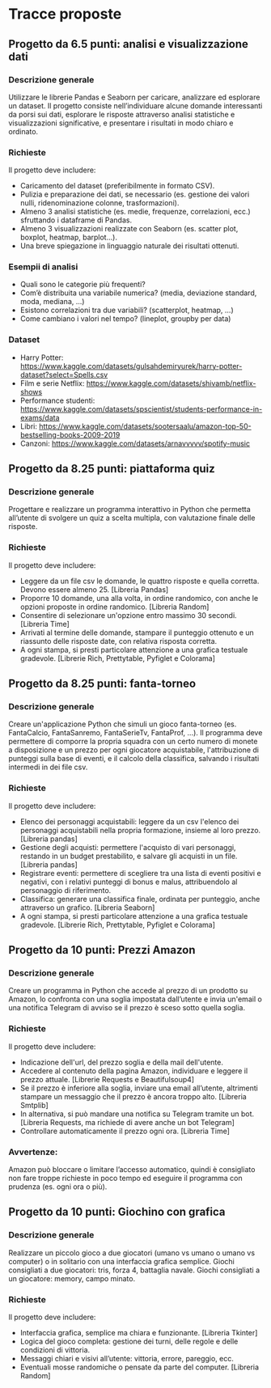 # Tracce proposte

## Progetto da 6.5 punti: analisi e visualizzazione dati

### Descrizione generale
Utilizzare le librerie Pandas e Seaborn per caricare, analizzare ed esplorare un dataset. Il progetto consiste nell’individuare alcune domande interessanti da porsi sui dati, esplorare le risposte attraverso analisi statistiche e visualizzazioni significative, e presentare i risultati in modo chiaro e ordinato.
### Richieste
Il progetto deve includere:
- Caricamento del dataset (preferibilmente in formato CSV).
- Pulizia e preparazione dei dati, se necessario (es. gestione dei valori nulli, ridenominazione colonne, trasformazioni).
- Almeno 3 analisi statistiche (es. medie, frequenze, correlazioni, ecc.) sfruttando i dataframe di Pandas.
- Almeno 3 visualizzazioni realizzate con Seaborn (es. scatter plot, boxplot, heatmap, barplot...).
- Una breve spiegazione in linguaggio naturale dei risultati ottenuti.
### Esempii di analisi
- Quali sono le categorie più frequenti?
- Com’è distribuita una variabile numerica? (media, deviazione standard, moda, mediana, ...)
- Esistono correlazioni tra due variabili? (scatterplot, heatmap, ...)
- Come cambiano i valori nel tempo? (lineplot, groupby per data)
### Dataset
- Harry Potter: https://www.kaggle.com/datasets/gulsahdemiryurek/harry-potter-dataset?select=Spells.csv
- Film e serie Netflix: https://www.kaggle.com/datasets/shivamb/netflix-shows
- Performance studenti: https://www.kaggle.com/datasets/spscientist/students-performance-in-exams/data
- Libri: https://www.kaggle.com/datasets/sootersaalu/amazon-top-50-bestselling-books-2009-2019
- Canzoni: https://www.kaggle.com/datasets/arnavvvvv/spotify-music

## Progetto da 8.25 punti: piattaforma quiz

### Descrizione generale
Progettare e realizzare un programma interattivo in Python che permetta all’utente di svolgere un quiz a scelta multipla, con valutazione finale delle risposte.
### Richieste
Il progetto deve includere:
- Leggere da un file csv  le domande, le quattro risposte e quella corretta. Devono essere almeno 25. [Libreria Pandas]
- Proporre 10 domande, una alla volta, in ordine randomico, con anche le opzioni proposte in ordine randomico. [Libreria Random]
- Consentire di selezionare un'opzione entro massimo 30 secondi. [Libreria Time]
- Arrivati al termine delle domande, stampare il punteggio ottenuto e un riassunto delle risposte date, con relativa risposta corretta.
- A ogni stampa, si presti particolare attenzione a una grafica testuale gradevole. [Librerie Rich, Prettytable, Pyfiglet e Colorama]
 
## Progetto da 8.25 punti: fanta-torneo

### Descrizione generale
Creare un'applicazione Python che simuli un gioco fanta-torneo (es. FantaCalcio, FantaSanremo, FantaSerieTv, FantaProf, ...). Il programma deve permettere di comporre la propria squadra con un certo numero di monete a disposizione e un prezzo per ogni giocatore acquistabile, l'attribuzione di punteggi sulla base di eventi, e il calcolo della classifica, salvando i risultati intermedi in dei file csv.

### Richieste
Il progetto deve includere:
- Elenco dei personaggi acquistabili: leggere da un csv l'elenco dei personaggi acquistabili nella propria formazione, insieme al loro prezzo. [Libreria pandas]
- Gestione degli acquisti: permettere l'acquisto di vari personaggi, restando in un budget prestabilito, e salvare gli acquisti in un file. [Libreria pandas]
- Registrare eventi: permettere di scegliere tra una lista di eventi positivi e negativi, con i relativi punteggi di bonus e malus, attribuendolo al personaggio di riferimento.
- Classifica: generare una classifica finale, ordinata per punteggio, anche attraverso un grafico. [Libreria Seaborn]
- A ogni stampa, si presti particolare attenzione a una grafica testuale gradevole. [Librerie Rich, Prettytable, Pyfiglet e Colorama]

## Progetto da 10 punti: Prezzi Amazon

### Descrizione generale
Creare un programma in Python che accede al prezzo di un prodotto su Amazon, lo confronta con una soglia impostata dall’utente e invia un'email o una notifica Telegram di avviso se il prezzo è sceso sotto quella soglia.

### Richieste
Il progetto deve includere:
- Indicazione dell'url, del prezzo soglia e della mail dell'utente.
- Accedere al contenuto della pagina Amazon, individuare e leggere il prezzo attuale. [Librerie Requests e Beautifulsoup4]
- Se il prezzo è inferiore alla soglia, inviare una email all’utente, altrimenti stampare un messaggio che il prezzo è ancora troppo alto. [Libreria Smtplib]
- In alternativa, si può mandare una notifica su Telegram tramite un bot. [Libreria Requests, ma richiede di avere anche un bot Telegram]
- Controllare automaticamente il prezzo ogni ora. [Libreria Time]

### Avvertenze:
Amazon può bloccare o limitare l’accesso automatico, quindi è consigliato non fare troppe richieste in poco tempo ed eseguire il programma con prudenza (es. ogni ora o più).
  
## Progetto da 10 punti: Giochino con grafica
### Descrizione generale
Realizzare un piccolo gioco a due giocatori (umano vs umano o umano vs computer) o in solitario con una interfaccia grafica semplice. 
Giochi consigliati a due giocatori: tris, forza 4, battaglia navale.
Giochi consigliati a un giocatore: memory, campo minato.

### Richieste
Il progetto deve includere:
- Interfaccia grafica, semplice ma chiara e funzionante. [Libreria Tkinter]
- Logica del gioco completa: gestione dei turni, delle regole e delle condizioni di vittoria.
- Messaggi chiari e visivi all’utente: vittoria, errore, pareggio, ecc.
- Eventuali mosse randomiche o pensate da parte del computer. [Libreria Random]
